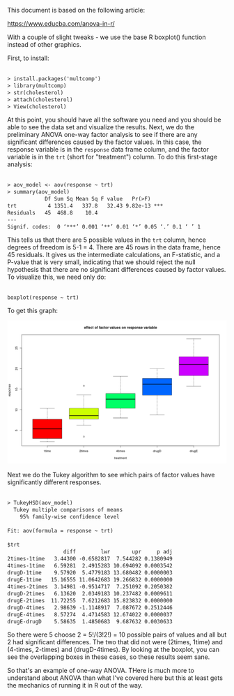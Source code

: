 This document is based on the following article:

https://www.educba.com/anova-in-r/

With a couple of slight tweaks - we use the base R boxplot() function instead of other graphics.

First, to install:

```

> install.packages('multcomp')
> library(multcomp)
> str(cholesterol)
> attach(cholesterol)
> View(cholesterol)

```
At this point, you should have all the software you need and you should be able to see the data set and visualize the results.  Next, we do the preliminary ANOVA one-way factor analysis to see if there are any significant differences caused by the factor values.   In this case, the response variable is in the `response` data frame column, and the factor variable is in the `trt` (short for "treatment") column.   To do this first-stage analysis:

```

> aov_model <- aov(response ~ trt)
> summary(aov_model)
            Df Sum Sq Mean Sq F value   Pr(>F)    
trt          4 1351.4   337.8   32.43 9.82e-13 ***
Residuals   45  468.8    10.4                     
---
Signif. codes:  0 ‘***’ 0.001 ‘**’ 0.01 ‘*’ 0.05 ‘.’ 0.1 ‘ ’ 1

```
This tells us that there are 5 possible values in the `trt` column, hence degrees of freedom is 5-1 = 4.   There are 45 rows in the data frame, hence 45 residuals.   It gives us the intermediate calculations, an F-statistic, and a P-value that is very small, indicating that we should reject the null hypothesis that there are no significant differences caused by factor values.  To visualize this, we need only do:

```

boxplot(response ~ trt)

```
To get this graph:

![](images/anova_boxplot.png)

Next we do the Tukey algorithm to see which pairs of factor values have significantly different responses.

```

> TukeyHSD(aov_model)
  Tukey multiple comparisons of means
    95% family-wise confidence level

Fit: aov(formula = response ~ trt)

$trt
                  diff        lwr       upr     p adj
2times-1time   3.44300 -0.6582817  7.544282 0.1380949
4times-1time   6.59281  2.4915283 10.694092 0.0003542
drugD-1time    9.57920  5.4779183 13.680482 0.0000003
drugE-1time   15.16555 11.0642683 19.266832 0.0000000
4times-2times  3.14981 -0.9514717  7.251092 0.2050382
drugD-2times   6.13620  2.0349183 10.237482 0.0009611
drugE-2times  11.72255  7.6212683 15.823832 0.0000000
drugD-4times   2.98639 -1.1148917  7.087672 0.2512446
drugE-4times   8.57274  4.4714583 12.674022 0.0000037
drugE-drugD    5.58635  1.4850683  9.687632 0.0030633

```
So there were 5 choose 2 = 5!/(3!2!) = 10 possible pairs of values and all but 2 had significant differences.   The two that did not were (2times, 1time) and (4-times, 2-times) and (drugD-4times).    By looking at the boxplot, you can see the overlapping boxes in these cases, so these results seem sane.

So that's an example of one-way ANOVA.    THere is much more to understand about ANOVA than what I've covered here but this at least gets the mechanics of running it in R out of the way.
